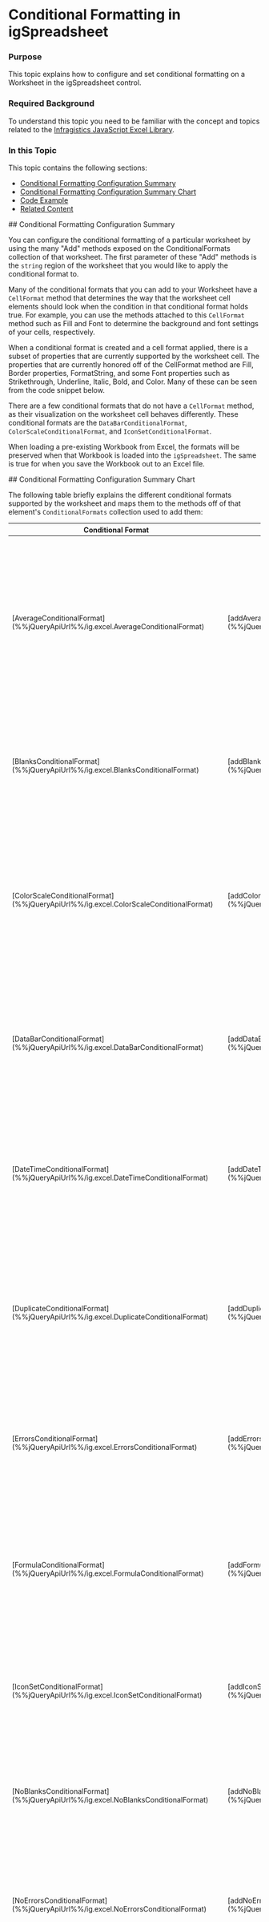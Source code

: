 ﻿<!--
|metadata|
{
    "fileName": "igspreadsheet-conditional-formatting",
    "controlName": "igSpreadsheet",
    "tags": ["conditional formatting"]
}
|metadata|
-->

# Conditional Formatting in igSpreadsheet

### Purpose

This topic explains how to configure and set conditional formatting on a Worksheet in the igSpreadsheet control.

### Required Background

To understand this topic you need to be familiar with the concept and topics related to the [Infragistics JavaScript Excel Library](javascript-excel-library.html).

### In this Topic

This topic contains the following sections:

- [Conditional Formatting Configuration Summary](#formattingsummary)
- [Conditional Formatting Configuration Summary Chart](#formattingsummarychart)
- [Code Example](#codeexample)
- [Related Content](#relatedcontent)

<a id="formattingsummary" />
## Conditional Formatting Configuration Summary

You can configure the conditional formatting of a particular worksheet by using the many "Add" methods exposed on the ConditionalFormats collection of that worksheet. The first parameter of these "Add" methods is the `string` region of the worksheet that you would like to apply the conditional format to.

Many of the conditional formats that you can add to your Worksheet have a `CellFormat` method that determines the way that the worksheet cell elements should look when the condition in that conditional format holds true. For example, you can use the methods attached to this `CellFormat` method such as Fill and Font to determine the background and font settings of your cells, respectively.

When a conditional format is created and a cell format applied, there is a subset of properties that are currently supported by the worksheet cell. The properties that are currently honored off of the CellFormat method are Fill, Border properties, FormatString, and some Font properties such as Strikethrough, Underline, Italic, Bold, and Color. Many of these can be seen from the code snippet below.

There are a few conditional formats that do not have a `CellFormat` method, as their visualization on the worksheet cell behaves differently. These conditional formats are the `DataBarConditionalFormat`, `ColorScaleConditionalFormat`, and `IconSetConditionalFormat`.

When loading a pre-existing Workbook from Excel, the formats will be preserved when that Workbook is loaded into the `igSpreadsheet`. The same is true for when you save the Workbook out to an Excel file.

<a id="formattingsummarychart" />
## Conditional Formatting Configuration Summary Chart

The following table briefly explains the different conditional formats supported by the worksheet and maps them to the methods off of that element's `ConditionalFormats` collection used to add them:

<table class="table">
	<thead>
		<tr>
			<th>Conditional Format</th>
			<th>Method</th>
			<th>Description</th>
		</tr>
	</thead>
	<tbody>
		<tr>
			<td>[AverageConditionalFormat](%%jQueryApiUrl%%/ig.excel.AverageConditionalFormat)</td>
			<td>[addAverageCondition](%%jQueryApiUrl%%/ig.excel.ConditionalFormatCollection#methods.addAverageCondition)</td>
			<td>Exposes methods which control the visual attributes of a worksheet cell based on whether a cell's value is above or below the average or standard deviation for the associated range.</td>
		</tr>
		<tr>
			<td>[BlanksConditionalFormat](%%jQueryApiUrl%%/ig.excel.BlanksConditionalFormat)</td>
			<td>[addBlanksCondition](%%jQueryApiUrl%%/ig.excel.ConditionalFormatCollection#methods.addBlanksCondition)</td>
			<td>Exposes properties which control the visual attributes of a worksheet cell based on whether the cell's value is not set.</td>
		</tr>
		<tr>
			<td>[ColorScaleConditionalFormat](%%jQueryApiUrl%%/ig.excel.ColorScaleConditionalFormat)</td>
			<td>[addColorScaleCondition](%%jQueryApiUrl%%/ig.excel.ConditionalFormatCollection#methods.addColorScaleCondition)</td>
			<td>Exposes properties which control the coloring of a worksheet cell based on the cell's value as relative to minimum, midpoint, and maximum threshold values.</td>
		</tr>
		<tr>
			<td>[DataBarConditionalFormat](%%jQueryApiUrl%%/ig.excel.DataBarConditionalFormat)</td>
			<td>[addDataBarCondition](%%jQueryApiUrl%%/ig.excel.ConditionalFormatCollection#methods.addDataBarCondition)</td>
			<td>Exposes properties which display data bars in a worksheet cell based on the cell's value as relative to the associated range of values.</td>
		</tr>
		<tr>
			<td>[DateTimeConditionalFormat](%%jQueryApiUrl%%/ig.excel.DateTimeConditionalFormat)</td>
			<td>[addDateTimeCondition](%%jQueryApiUrl%%/ig.excel.ConditionalFormatCollection#methods.addDateTimeCondition)</td>
			<td>Exposes properties which control the visual attributes of a worksheet cell based on whether a cell's date value falls within a given range of time.</td>
		</tr>
		<tr>
			<td>[DuplicateConditionalFormat](%%jQueryApiUrl%%/ig.excel.DuplicateConditionalFormat)</td>
			<td>[addDuplicateCondition](%%jQueryApiUrl%%/ig.excel.ConditionalFormatCollection#methods.addDuplicateCondition)</td>
			<td>Exposes properties which control the visual attributes of a worksheet cell based on whether a cell's value is unique or duplicated across the associated range.</td>
		</tr>
		<tr>
			<td>[ErrorsConditionalFormat](%%jQueryApiUrl%%/ig.excel.ErrorsConditionalFormat)</td>
			<td>[addErrorsCondition](%%jQueryApiUrl%%/ig.excel.ConditionalFormatCollection#methods.addErrorsCondition)</td>
			<td>Exposes properties which control the visual attributes of a worksheet cell based on whether the cell's value is valid.</td>
		</tr>
		<tr>
			<td>[FormulaConditionalFormat](%%jQueryApiUrl%%/ig.excel.FormulaConditionalFormat)</td>
			<td>[addFormulaCondition](%%jQueryApiUrl%%/ig.excel.ConditionalFormatCollection#methods.addFormulaCondition)</td>
			<td>Exposes properties which control the visual attributes of a worksheet cell based on whether the cell's value meets the criteria defined by a formula.</td>
		</tr>
		<tr>
			<td>[IconSetConditionalFormat](%%jQueryApiUrl%%/ig.excel.IconSetConditionalFormat)</td>
			<td>[addIconSetCondition](%%jQueryApiUrl%%/ig.excel.ConditionalFormatCollection#methods.addIconSetCondition)</td>
			<td>Exposes properties which display icons in a worksheet cell based on the cell's value as relative to threshold values.</td>
		</tr>
		<tr>
			<td>[NoBlanksConditionalFormat](%%jQueryApiUrl%%/ig.excel.NoBlanksConditionalFormat)</td>
			<td>[addNoBlanksCondition](%%jQueryApiUrl%%/ig.excel.ConditionalFormatCollection#methods.addNoBlanksCondition)</td>
			<td>Exposes properties which control the visual attributes of a worksheet cell based on whether the cell's value is set.</td>
		</tr>
				<tr>
			<td>[NoErrorsConditionalFormat](%%jQueryApiUrl%%/ig.excel.NoErrorsConditionalFormat)</td>
			<td>[addNoErrorsCondition](%%jQueryApiUrl%%/ig.excel.ConditionalFormatCollection#methods.addNoErrorsCondition)</td>
			<td>Exposes properties which control the visual attributes of a worksheet cell based on whether the cell's value is valid.</td>
		</tr>
		<tr>
			<td>[OperatorConditionalFormat](%%jQueryApiUrl%%/ig.excel.OperatorConditionalFormat)</td>
			<td>[addOperatorCondition](%%jQueryApiUrl%%/ig.excel.ConditionalFormatCollection#methods.addOperatorCondition)</td>
			<td>Exposes properties which control the visual attributes of a worksheet cell based on whether the cell's value meets the criteria defined by a logical operator.</td>
		</tr>
				<tr>
			<td>[RankConditionalFormat](%%jQueryApiUrl%%/ig.excel.RankConditionalFormat)</td></td>
			<td>[addRankCondition](%%jQueryApiUrl%%/ig.excel.ConditionalFormatCollection#methods.addRankCondition)</td>
			<td>Exposes properties which control the visual attributes of a worksheet cell based on whether a cell's value is within the top of bottom rank of values across the associated range.</td>
		</tr>
		<tr>
			<td>[TextOperatorConditionalFormat](%%jQueryApiUrl%%/ig.excel.TextOperatorConditionalFormat)</td>
			<td>[addTextCondition](%%jQueryApiUrl%%/ig.excel.ConditionalFormatCollection#methods.addTextCondition)</td>
			<td>Exposes properties which control the visual attributes of a worksheet cell based on whether a cell's text value meets the criteria defined by a string.</td>
		</tr>
		<tr>
			<td>[UniqueConditionalFormat](%%jQueryApiUrl%%/ig.excel.UniqueConditionalFormat)</td>
			<td>[addUniqueCondition](%%jQueryApiUrl%%/ig.excel.ConditionalFormatCollection#methods.addUniqueCondition)</td>
			<td>Exposes properties which control the visual attributes of a worksheet cell based on whether a cell's value is unique across the associated range.</td>
		</tr>
	</tbody>
</table>


<a id="codeexample" />
## Code Example

The following code example demonstrates usage of many of the conditional formats mentioned above in the `igSpreadsheet` control.


**In HTML:**

```html
$(function () {

        var workbook = new $.ig.excel.Workbook($.ig.excel.WorkbookFormat.excel2007);
        var sheet = workbook.worksheets().add('Sheet1');
        
        var duplicateCondition = sheet.conditionalFormats().addDuplicateCondition("A2:A15");
        duplicateCondition.cellFormat().font().colorInfo(new $.ig.excel.WorkbookColorInfo("red"));                               
        var blanksCondition = sheet.conditionalFormats().addBlanksCondition("B2:B15");
        blanksCondition.cellFormat().fill($.ig.excel.CellFill.createSolidFill("gray"));

        var textCondition = sheet.conditionalFormats().addTextCondition("C2:C15", "Bev");
        textCondition.cellFormat().font().colorInfo(new $.ig.excel.WorkbookColorInfo("blue"));                                 
        var uniqueCondition = sheet.conditionalFormats().addUniqueCondition("D2:D15");      
        uniqueCondition.cellFormat().font().colorInfo(new $.ig.excel.WorkbookColorInfo("orange"));
        
        var notBlankCondition = sheet.conditionalFormats().addNoBlanksCondition("E2:E15");
        notBlankCondition.cellFormat().font().colorInfo(new $.ig.excel.WorkbookColorInfo("green"));
                
        sheet.conditionalFormats().addDataBarCondition("F2:F15");

        var avgCondition = sheet.conditionalFormats().addAverageCondition("G2:G15");
        avgCondition.cellFormat().font().colorInfo(new $.ig.excel.WorkbookColorInfo("red"));

        $("#spreadsheet").igSpreadsheet({
            height: "100%",
            width: "100%",
            workbook: workbook
        });          
    });
```

After filling the worksheet element with sample data, the above will result in an igSpreadsheet that looks like the following:

![](images/igSpreadsheet_conditional_formatting.png)


<a id="relatedcontent" />
### Related Content

-   [igSpreadsheet Overview](igSpreadsheet-Overview.html)
-   [igSpreadsheet API](%%jQueryApiUrl%%/ui.igspreadsheet)